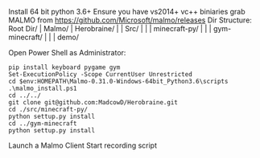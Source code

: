 Install 64 bit python 3.6+
Ensure you have vs2014+ vc++ biniaries
grab MALMO from https://github.com/Microsoft/malmo/releases
Dir Structure:
Root Dir/
| Malmo/
| Herobraine/
| | Src/
| | | minecraft-py/
| | | gym-minecraft/
| | | demo/


Open Power Shell as Administrator:

    pip install keyboard pygame gym
    Set-ExecutionPolicy -Scope CurrentUser Unrestricted
    cd $env:HOMEPATH\Malmo-0.31.0-Windows-64bit_Python3.6\scripts
    .\malmo_install.ps1
    cd ../../
    git clone git@github.com:MadcowD/Herobraine.git
    cd ./src/minecraft-py/
    python settup.py install
    cd ../gym-minecraft
    python settup.py install
    


Launch a Malmo Client
Start recording script
